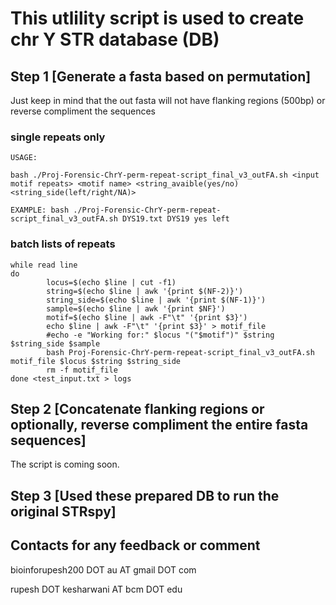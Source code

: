 # This utlility script is used to create chr Y STR database (DB)

## Step 1 [Generate a fasta based on permutation]

Just keep in mind that the out fasta will not have flanking regions (500bp) or reverse compliment the sequences

### single repeats only
```
USAGE:

bash ./Proj-Forensic-ChrY-perm-repeat-script_final_v3_outFA.sh <input motif repeats> <motif name> <string_avaible(yes/no) <string_side(left/right/NA)>

EXAMPLE: bash ./Proj-Forensic-ChrY-perm-repeat-script_final_v3_outFA.sh DYS19.txt DYS19 yes left

```

### batch lists of repeats

```
while read line
do
        locus=$(echo $line | cut -f1)
        string=$(echo $line | awk '{print $(NF-2)}')
        string_side=$(echo $line | awk '{print $(NF-1)}')
        sample=$(echo $line | awk '{print $NF}')
        motif=$(echo $line | awk -F"\t" '{print $3}')
        echo $line | awk -F"\t" '{print $3}' > motif_file
        #echo -e "Working for:" $locus "("$motif")" $string $string_side $sample
        bash Proj-Forensic-ChrY-perm-repeat-script_final_v3_outFA.sh motif_file $locus $string $string_side
        rm -f motif_file
done <test_input.txt > logs

```

## Step 2 [Concatenate flanking regions or optionally, reverse compliment the entire fasta sequences]

The script is coming soon.


## Step 3 [Used these prepared DB to run the original STRspy]




## Contacts for any feedback or comment
bioinforupesh200 DOT au AT gmail DOT com

rupesh DOT kesharwani AT bcm DOT edu

